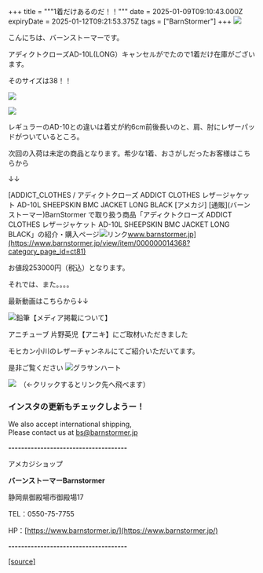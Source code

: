 +++
title = """1着だけあるのだ！！"""
date = 2025-01-09T09:10:43.000Z
expiryDate = 2025-01-12T09:21:53.375Z
tags = ["BarnStormer"]
+++
[![](https://stat.ameba.jp/user_images/20231023/16/barnstormer-go/b2/03/p/o0420015015354743273.png)](https://ameblo.jp/barnstormer-go/entry-12825670498.html)

こんにちは、バーンストーマーです。

アディクトクローズAD-10L(LONG）キャンセルがでたので1着だけ在庫がございます。

そのサイズは38！！

[![](https://stat.ameba.jp/user_images/20250109/18/barnstormer-go/9b/aa/j/o0503070015531318170.jpg)](https://stat.ameba.jp/user_images/20250109/18/barnstormer-go/9b/aa/j/o0503070015531318170.jpg)

[![](https://stat.ameba.jp/user_images/20250109/18/barnstormer-go/a8/d8/j/o0466070015531318172.jpg)](https://stat.ameba.jp/user_images/20250109/18/barnstormer-go/a8/d8/j/o0466070015531318172.jpg)

レギュラーのAD-10との違いは着丈が約6cm前後長いのと、肩、肘にレザーパッドがついているところ。

次回の入荷は未定の商品となります。希少な1着、おさがしだったお客様はこちらから

↓↓

[ADDICT\_CLOTHES / アディクトクローズ ADDICT CLOTHES レザージャケット AD-10L SHEEPSKIN BMC JACKET LONG BLACK \[アメカジ\] \[通販\](バーンストーマー)BarnStormer で取り扱う商品「アディクトクローズ ADDICT CLOTHES レザージャケット AD-10L SHEEPSKIN BMC JACKET LONG BLACK」の紹介・購入ページ![リンク](https://c.stat100.ameba.jp/ameblo/symbols/v3.20.0/svg/gray/editor_link.svg)www.barnstormer.jp](https://www.barnstormer.jp/view/item/000000014368?category_page_id=ct81)

お値段253000円（税込）となります。

それでは、また。。。。

最新動画はこちらから↓↓

![鉛筆](https://stat100.ameba.jp/blog/ucs/img/char/char3/519.png)【メディア掲載について】

アニチューブ 片野英児【アニキ】にご取材いただきました

モヒカン小川のレザーチャンネルにてご紹介いただいてます。

是非ご覧ください ![グラサンハート](https://stat100.ameba.jp/blog/ucs/img/char/char3/148.png)

[![](https://stat.ameba.jp/user_images/20230412/16/barnstormer-go/6a/23/p/o0108010815269242493.png)](https://www.instagram.com/barnstormer_daily/)　（←クリックするとリンク先へ飛べます）

### インスタの更新もチェックしようー！

We also accept international shipping,  
Please contact us at bs@barnstormer.jp

**\-------------------------------------**

アメカジショップ

**バーンストーマーBarnstormer**

静岡県御殿場市御殿場17

TEL：0550-75-7755

HP：[https://www.barnstormer.jp/](https://www.barnstormer.jp/)

**\-------------------------------------**

[[source]](https://ameblo.jp/barnstormer-go/entry-12881802508.html)
